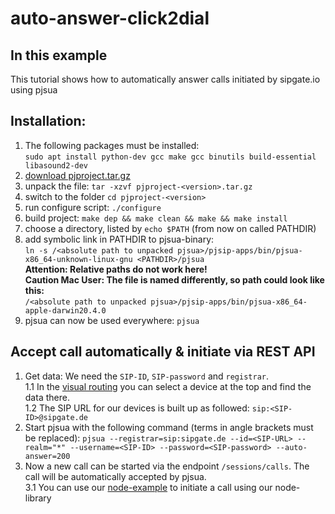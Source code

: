 # auto-answer-click2dial

## In this example
This tutorial shows how to automatically answer calls initiated by sipgate.io using pjsua

## Installation:
1. The following packages must be installed:<br>
`sudo apt install python-dev gcc make gcc binutils build-essential libasound2-dev`
2. [download pjproject.tar.gz](https://www.pjsip.org/download.htm)
3. unpack the file: `tar -xzvf pjproject-<version>.tar.gz`
4. switch to the folder `cd pjproject-<version>`
5. run configure script: `./configure`
6. build project: `make dep && make clean && make && make install`
7. choose a directory, listed by `echo $PATH` (from now on called PATHDIR)
8. add symbolic link in PATHDIR to pjsua-binary:<br>
 `ln -s /<absolute path to unpacked pjsua>/pjsip-apps/bin/pjsua-x86_64-unknown-linux-gnu <PATHDIR>/pjsua`<br>
**Attention: Relative paths do not work here! <br>
Caution Mac User: The file is named differently, so path could look like this:** <br> `/<absolute path to unpacked pjsua>/pjsip-apps/bin/pjsua-x86_64-apple-darwin20.4.0`
9. pjsua can now be used everywhere: `pjsua`

## Accept call automatically & initiate via REST API
1. Get data: We need the `SIP-ID`, `SIP-password` and `registrar`. <br>
1.1 In the [visual routing](https://app.sipgate.com/routing) you can select a device at the top and find the data there.<br>
1.2 The SIP URL for our devices is built up as followed: `sip:<SIP-ID>@sipgate.de`
2. Start pjsua with the following command (terms in angle brackets must be replaced): `pjsua --registrar=sip:sipgate.de --id=<SIP-URL> --realm="*" --username=<SIP-ID> --password=<SIP-password> --auto-answer=200`
3. Now a new call can be started via the endpoint `/sessions/calls`. The call will be automatically accepted by pjsua.<br>
3.1 You can use our [node-example](https://github.com/sipgate-io/sipgateio-node-examples/#performing-a-call) to initiate a call using our node-library  

